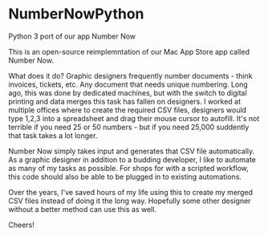 # NumberNowPython
Python 3 port of our app Number Now

This is an open-source reimplemntation of our Mac App Store app called Number Now.

What does it do?
Graphic designers frequently number documents - think invoices, tickets, etc. Any document that needs unique numbering. Long ago, this was done by dedicated machines, but with the switch to digital printing and data merges this task has fallen on designers. I worked at multiple offices where to create the required CSV files, designers would type 1,2,3 into a spreadsheet and drag their mouse cursor to autofill. It's not terrible if you need 25 or 50 numbers - but if you need 25,000 suddently that task takes a lot longer. 

Number Now simply takes input and generates that CSV file automatically. As a graphic designer in addition to a budding developer, I like to automate as many of my tasks as possible. For shops for with a scripted workflow, this code should also be able to be plugged in to existing automations.

Over the years, I've saved hours of my life using this to create my merged CSV files instead of doing it the long way. Hopefully some other designer without a better method can use this as well.

Cheers!

